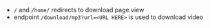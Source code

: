 - `/` and `/home/` redirects to download page view
- endpoint `/download/mp3?url=<URL HERE>` is used to download video